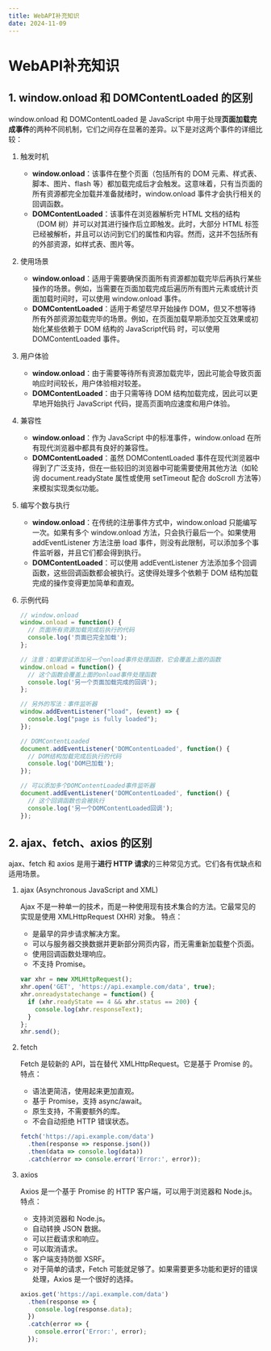 ```yaml
---
title: WebAPI补充知识
date: 2024-11-09
---
```


# WebAPI补充知识



## 1. window.onload 和 DOMContentLoaded 的区别

window.onload 和 DOMContentLoaded 是 JavaScript 中用于处理**页面加载完成事件**的两种不同机制，它们之间存在显著的差异。以下是对这两个事件的详细比较：

1. 触发时机

   - **window.onload**：该事件在整个页面（包括所有的 DOM 元素、样式表、脚本、图片、flash 等）都加载完成后才会触发。这意味着，只有当页面的所有资源都完全加载并准备就绪时，window.onload 事件才会执行相关的回调函数。
   - **DOMContentLoaded**：该事件在浏览器解析完 HTML 文档的结构（DOM 树）并可以对其进行操作后立即触发。此时，大部分 HTML 标签已经被解析，并且可以访问到它们的属性和内容。然而，这并不包括所有的外部资源，如样式表、图片等。

2. 使用场景

   - **window.onload**：适用于需要确保页面所有资源都加载完毕后再执行某些操作的场景。例如，当需要在页面加载完成后遍历所有图片元素或统计页面加载时间时，可以使用 window.onload 事件。
   - **DOMContentLoaded**：适用于希望尽早开始操作 DOM，但又不想等待所有外部资源加载完毕的场景。例如，在页面加载早期添加交互效果或初始化某些依赖于 DOM 结构的 JavaScript代码 时，可以使用DOMContentLoaded 事件。

3. 用户体验

   - **window.onload**：由于需要等待所有资源加载完毕，因此可能会导致页面响应时间较长，用户体验相对较差。
   - **DOMContentLoaded**：由于只需等待 DOM 结构加载完成，因此可以更早地开始执行 JavaScript 代码，提高页面响应速度和用户体验。

4. 兼容性

   - **window.onload**：作为 JavaScript 中的标准事件，window.onload 在所有现代浏览器中都具有良好的兼容性。
   - **DOMContentLoaded**：虽然 DOMContentLoaded 事件在现代浏览器中得到了广泛支持，但在一些较旧的浏览器中可能需要使用其他方法（如轮询 document.readyState 属性或使用 setTimeout 配合 doScroll 方法等）来模拟实现类似功能。

5. 编写个数与执行

   - **window.onload**：在传统的注册事件方式中，window.onload 只能编写一次。如果有多个 window.onload 方法，只会执行最后一个。如果使用 addEventListener 方法注册 load 事件，则没有此限制，可以添加多个事件监听器，并且它们都会得到执行。
   - **DOMContentLoaded**：可以使用 addEventListener 方法添加多个回调函数，这些回调函数都会被执行。这使得处理多个依赖于 DOM 结构加载完成的操作变得更加简单和直观。

6. 示例代码

   ```javascript
   // window.onload
   window.onload = function() {
     // 页面所有资源加载完成后执行的代码
     console.log('页面已完全加载');
   };
   
   // 注意：如果尝试添加另一个onload事件处理函数，它会覆盖上面的函数
   window.onload = function() {
     // 这个函数会覆盖上面的onload事件处理函数
     console.log('另一个页面加载完成的回调');
   };
   
   // 另外的写法：事件监听器
   window.addEventListener("load", (event) => {
     console.log("page is fully loaded");
   });
   ```

   ```javascript
   // DOMContentLoaded
   document.addEventListener('DOMContentLoaded', function() {
     // DOM结构加载完成后执行的代码
     console.log('DOM已加载');
   });
   
   // 可以添加多个DOMContentLoaded事件监听器
   document.addEventListener('DOMContentLoaded', function() {
     // 这个回调函数也会被执行
     console.log('另一个DOMContentLoaded回调');
   });
   ```



## 2. ajax、fetch、axios 的区别

ajax、fetch 和 axios 是用于**进行 HTTP 请求**的三种常见方式。它们各有优缺点和适用场景。

1. ajax (Asynchronous JavaScript and XML)

   Ajax 不是一种单一的技术，而是一种使用现有技术集合的方法。它最常见的实现是使用 XMLHttpRequest (XHR) 对象。 特点：

   - 是最早的异步请求解决方案。
   - 可以与服务器交换数据并更新部分网页内容，而无需重新加载整个页面。
   - 使用回调函数处理响应。
   - 不支持 Promise。

   ```javascript
   var xhr = new XMLHttpRequest();
   xhr.open('GET', 'https://api.example.com/data', true);
   xhr.onreadystatechange = function() {
     if (xhr.readyState == 4 && xhr.status == 200) {
       console.log(xhr.responseText);
     }
   };
   xhr.send();
   ```

2. fetch

   Fetch 是较新的 API，旨在替代 XMLHttpRequest。它是基于 Promise 的。 特点：

   - 语法更简洁，使用起来更加直观。
   - 基于 Promise，支持 async/await。
   - 原生支持，不需要额外的库。
   - 不会自动拒绝 HTTP 错误状态。

   ```javascript
   fetch('https://api.example.com/data')
     .then(response => response.json())
     .then(data => console.log(data))
     .catch(error => console.error('Error:', error));
   ```

3. axios 

   Axios 是一个基于 Promise 的 HTTP 客户端，可以用于浏览器和 Node.js。 特点：

   - 支持浏览器和 Node.js。
   - 自动转换 JSON 数据。
   - 可以拦截请求和响应。
   - 可以取消请求。
   - 客户端支持防御 XSRF。
   - 对于简单的请求，Fetch 可能就足够了。如果需要更多功能和更好的错误处理，Axios 是一个很好的选择。

   ```javascript
   axios.get('https://api.example.com/data')
     .then(response => {
       console.log(response.data);
     })
     .catch(error => {
       console.error('Error:', error);
     });
   ```



